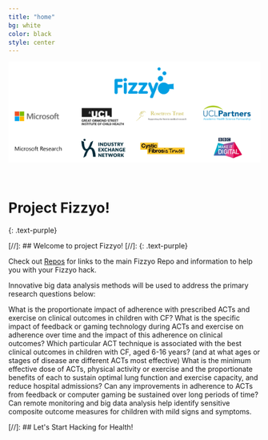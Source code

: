 ```yaml
---
title: "home"
bg: white
color: black
style: center
---
```

![](/img/FizzyoCollaborators.png)




<br>

# Project Fizzyo!

{: .text-purple}

[//]: ## Welcome to project Fizzyo!
[//]: {: .text-purple}

Check out [Repos](#all-posts) for links to the main Fizzyo Repo and information to help you with your Fizzyo hack. 

Innovative big data analysis methods will be used to address the primary research questions below:

What is the proportionate impact of adherence with prescribed ACTs and exercise on clinical outcomes in children with CF?
What is the specific impact of feedback or gaming technology during ACTs and exercise on adherence over time and the impact of this adherence on clinical outcomes?
Which particular ACT technique is associated with the best clinical outcomes in children with CF, aged 6-16 years? (and at what ages or stages of disease are different ACTs most effective)
What is the minimum effective dose of ACTs, physical activity or exercise and the proportionate benefits of each to sustain optimal lung function and exercise capacity, and reduce hospital admissions?
Can any improvements in adherence to ACTs from feedback or computer gaming be sustained over long periods of time? 
Can remote monitoring and big data analysis help identify sensitive composite outcome measures for children with mild signs and symptoms.

[//]: ## Let's Start Hacking for Health!

<br>
<br>
